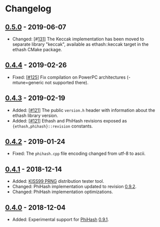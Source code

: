 # Changelog

## [0.5.0] - 2019-06-07

 - Changed: [#[131](https://github.com/chfast/ethash/pull/131)]
   The Keccak implementation has been moved to separate library "keccak", 
   available as ethash::keccak target in the ethash CMake package.

## [0.4.4] - 2019-02-26

 - Fixed: [[#125](https://github.com/chfast/ethash/pull/125)]
   Fix compilation on PowerPC architectures (-mtune=generic not supported there).

## [0.4.3] - 2019-02-19

 - Added: [[#121](https://github.com/chfast/ethash/pull/121)]
   The public `version.h` header with information about the ethash library version.
 - Added: [[#121](https://github.com/chfast/ethash/pull/121)]
   Ethash and PhiHash revisions exposed as `{ethash,phihash}::revision` constants.

## [0.4.2] - 2019-01-24

 - Fixed: The `phihash.cpp` file encoding changed from utf-8 to ascii.

## [0.4.1] - 2018-12-14

 - Added: [KISS99 PRNG](https://en.wikipedia.org/wiki/KISS_(algorithm)) distribution tester tool.
 - Changed: PhiHash implementation updated to revision [0.9.2][PhiHash-changelog].
 - Changed: PhiHash implementation optimizations.

## [0.4.0] - 2018-12-04

 - Added: Experimental support for [PhiHash] [0.9.1][PhiHash-changelog].


[0.5.0]: https://github.com/chfast/ethash/releases/tag/v0.5.0
[0.4.4]: https://github.com/chfast/ethash/releases/tag/v0.4.4
[0.4.3]: https://github.com/chfast/ethash/releases/tag/v0.4.3
[0.4.2]: https://github.com/chfast/ethash/releases/tag/v0.4.2
[0.4.1]: https://github.com/chfast/ethash/releases/tag/v0.4.1
[0.4.0]: https://github.com/chfast/ethash/releases/tag/v0.4.0

[PhiHash]: https://github.com/ifdefelse/PHIHASH/blob/master/README.md
[PhiHash-changelog]: https://github.com/ifdefelse/PHIHASH#change-history

